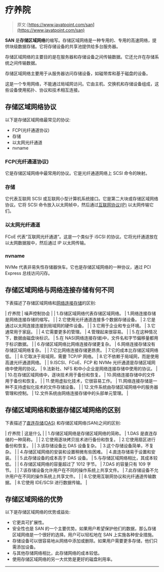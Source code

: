 # 疗养院

> 原文:[https://www.javatpoint.com/san](https://www.javatpoint.com/san)

**SAN** 是**存储区域网络**的缩写。存储区域网络是一种专用的、专用的高速网络，提供块级数据存储。它将存储设备的共享池提供给多台服务器。

存储区域网络的主要目的是在服务器和存储设备之间传输数据。它还允许在存储系统之间传输数据。

存储区域网络主要用于从服务器访问存储设备，如磁带库和基于磁盘的设备。

这是一个专用网络，不能通过局域网访问。它由主机、交换机和存储设备组成，这些设备使用拓扑、协议和技术相互连接。

## 存储区域网络协议

以下是存储区域网络最常见的协议:

*   FCP(光纤通道协议)
*   存储
*   以太网光纤通道
*   nvname

### FCP(光纤通道协议)

它是存储区域网络中最常用的协议。它是光纤通道网络上 SCSI 命令的映射。

### 存储

它代表互联网 SCSI 或互联网小型计算机系统接口。它是第二大块或存储区域网络协议。它将 SCSI 命令放入以太网帧中，然后通过[互联网协议(IP)](https://www.javatpoint.com/ip) 以太网传输它们。

### 以太网光纤通道

FCoE 代表“互联网光纤通道”。这是一个类似于 iSCSI 的协议。它将光纤通道放在以太网数据报中，然后通过 IP 以太网传输。

### nvname

NVMe 代表非易失性存储器快车。它也是存储区域网络的一种协议，通过 PCI Express 总线访问闪存。

## 存储区域网络与网络连接存储有何不同

下表描述了存储区域网络和[网络连接存储](nas)的区别:

| 疗养院 | 噪声控制协会 |
| 1.存储区域网络代表存储区域网络。 | 1.网络连接存储是网络连接存储的缩写。 |
| 2.它使用光纤通道连接多个数据存储设备。 | 2.它是通过以太网连接连接到局域网的硬件设备。 |
| 3.它用于企业和专业环境。 | 3.它通常用于家庭。 |
| 4.它需要更多的管理。 | 4.管理起来很容易。 |
| 5.在这种情况下，数据由磁盘块标识。 | 5.在 NAS(网络连接存储)中，文件名和字节偏移量都用于标识数据。 |
| 6.存储区域网络比网络连接存储更复杂。 | 6.网络连接存储没有存储区域网络复杂。 |
| 7.它比网络连接存储更昂贵。 | 7.它的成本比存储区域网络低。 |
| 8.它取决于局域网，需要 TCP/IP 网络。 | 8.它不依赖于局域网，而是使用高速光纤通道网络。 |
| 9.ISCSI、FCoE、FCP 和 NVMe 光纤通道是存储区域网络中使用的协议。 | 9.法新社、NFS 和中小企业是网络连接存储中使用的协议。 |
| 10.在存储区域网络中，逐块技术用于备份和恢复。 | 10.网络连接存储中的文件用于备份和恢复。 |
| 11.使用虚拟化技术，它很容易工作。 | 11.网络连接存储是一种不支持虚拟化技术的文件存储设备。 |
| 12.文件系统由存储区域网络中的服务器管理和控制。 | 12.文件系统由网络连接存储中的头部单元管理。 |

## 存储区域网络和数据存储区域网络的区别

下表描述了[直连存储(DAS)](das) 和存储区域网络(SAN)之间的区别:

| 疗养院 | 这是什么 |
| 1.存储区域网络是存储区域网络的简称。 | 1.DAS 是直连存储的一种简称。 |
| 2.它使用逐块拷贝技术进行备份和恢复。 | 2.它使用扇区进行备份和恢复。 |
| 3.该存储设备比 DAS 设备复杂。 | 3.这个存储设备简单，不复杂。 |
| 4.存储区域网络的安装和设置稍微有些困难。 | 4.直连存储易于设置和安装。 |
| 5.此存储设备的成本高于 DAS 设备。 | 5.与存储区域网络相比，其成本较低。 |
| 6.存储区域网络的容量超过了 1012 字节。 | 7.DAS 的容量只有 109 字节。 |
| 7.该存储设备允许用户在不同的操作系统上共享文件。 | 7.此存储设备不允许用户在不同的操作系统上共享文件。 |
| 8.它使用互联网协议和光纤通道传输数据。 | 8.它使用 IDE/SCSI 进行数据传输。 |

## 存储区域网络的优势

以下是存储区域网络的优势或益处:

*   它更具可扩展性。
*   安全性也是 SAN 的一个主要优势。如果用户希望保护他们的数据，那么存储区域网络是一个很好的选择。用户可以轻松地在 SAN 上实施各种安全措施。
*   存储设备可以很容易地从网络中添加或删除。如果用户需要更多存储，他们只需添加设备。
*   与其他存储网络相比，此存储网络的成本较低。
*   使用存储区域网络的另一大优势是更好的磁盘利用率。

* * *